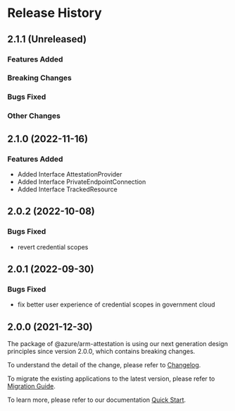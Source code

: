 # Release History

## 2.1.1 (Unreleased)

### Features Added

### Breaking Changes

### Bugs Fixed

### Other Changes

## 2.1.0 (2022-11-16)
    
### Features Added

  - Added Interface AttestationProvider
  - Added Interface PrivateEndpointConnection
  - Added Interface TrackedResource
    
## 2.0.2 (2022-10-08)

### Bugs Fixed

  -  revert credential scopes

## 2.0.1 (2022-09-30)

### Bugs Fixed

  -  fix better user experience of credential scopes in government cloud

## 2.0.0 (2021-12-30)

The package of @azure/arm-attestation is using our next generation design principles since version 2.0.0, which contains breaking changes.

To understand the detail of the change, please refer to [Changelog](https://aka.ms/js-track2-changelog).

To migrate the existing applications to the latest version, please refer to [Migration Guide](https://aka.ms/js-track2-migration-guide).

To learn more, please refer to our documentation [Quick Start](https://aka.ms/azsdk/js/mgmt/quickstart ).
